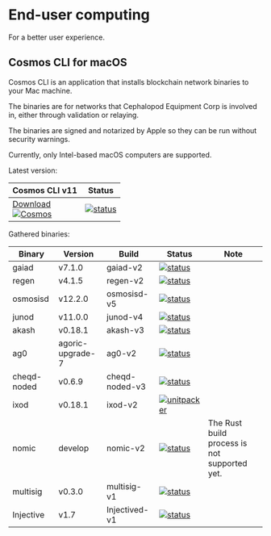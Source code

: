 # End-user computing
For a better user experience.

## Cosmos CLI for macOS
Cosmos CLI is an application that installs blockchain network binaries to your Mac machine.

The binaries are for networks that Cephalopod Equipment Corp is involved in, either through validation
or relaying.

The binaries are signed and notarized by Apple so they can be run without security warnings.

Currently, only Intel-based macOS computers are supported.

Latest version:

| Cosmos CLI v11                                                                                                                                                                                                                                       | Status |
|-----------------------------------------------------------------------------------------------------------------------------------------------------------------------------------------------------------------------------------------------------|--------|
| [Download<br>![Cosmos](https://external-content.duckduckgo.com/iu/?u=https%3A%2F%2Fcryptopedia.gr%2Fwp-content%2Fuploads%2FCosmos_avatar-192x192.jpg&f=1&nofb=1)](https://github.com/informalsystems/euc/releases/download/cosmos-v11/cosmos-v11.pkg) | [![status](https://github.com/informalsystems/euc/actions/workflows/appreleaser.yml/badge.svg)](https://github.com/informalsystems/euc/actions/workflows/appreleaser.yml) |


Gathered binaries:

| Binary      | Version          | Build          | Status                                                                                                                                                                                        | Note |
|-------------|------------------|----------------|-----------------------------------------------------------------------------------------------------------------------------------------------------------------------------------------------|--|
| gaiad       | v7.1.0           | gaiad-v2       | [![status](https://github.com/informalsystems/euc/actions/workflows/unitpacker-chains.yml/badge.svg?branch=gaiad-v2)](https://github.com/informalsystems/euc/actions/workflows/unitpacker-chains.yml)       |  |
| regen       | v4.1.5           | regen-v2       | [![status](https://github.com/informalsystems/euc/actions/workflows/unitpacker-chains.yml/badge.svg?branch=regen-v2)](https://github.com/informalsystems/euc/actions/workflows/unitpacker-chains.yml)       |  |
| osmosisd    | v12.2.0          | osmosisd-v5    | [![status](https://github.com/informalsystems/euc/actions/workflows/unitpacker-chains.yml/badge.svg?branch=osmosisd-v5)](https://github.com/informalsystems/euc/actions/workflows/unitpacker-chains.yml)    |  |
| junod       | v11.0.0           | junod-v4       | [![status](https://github.com/informalsystems/euc/actions/workflows/unitpacker-chains.yml/badge.svg?branch=junod-v4)](https://github.com/informalsystems/euc/actions/workflows/unitpacker-chains.yml)       |  |
| akash       | v0.18.1          | akash-v3       | [![status](https://github.com/informalsystems/euc/actions/workflows/unitpacker-chains.yml/badge.svg?branch=akash-v3)](https://github.com/informalsystems/euc/actions/workflows/unitpacker-chains.yml)       |  |
| ag0         | agoric-upgrade-7 | ag0-v2         | [![status](https://github.com/informalsystems/euc/actions/workflows/unitpacker-chains.yml/badge.svg?branch=ag0-v2)](https://github.com/informalsystems/euc/actions/workflows/unitpacker-chains.yml)         |  |
| cheqd-noded | v0.6.9           | cheqd-noded-v3 | [![status](https://github.com/informalsystems/euc/actions/workflows/unitpacker-chains.yml/badge.svg?branch=cheqd-noded-v3)](https://github.com/informalsystems/euc/actions/workflows/unitpacker-chains.yml) |  |
| ixod        | v0.18.1          | ixod-v2        | [![unitpacker](https://github.com/informalsystems/euc/actions/workflows/unitpacker.yml/badge.svg?branch=ixod-v2)](https://github.com/informalsystems/euc/actions/workflows/unitpacker.yml)    |  |
| nomic       | develop          | nomic-v2       | [![status](https://github.com/informalsystems/euc/actions/workflows/unitpacker.yml/badge.svg?branch=nomic-v2)](https://github.com/informalsystems/euc/actions/workflows/unitpacker.yml)       | The Rust build process is not supported yet. |
| multisig     | v0.3.0          | multisig-v1    | [![status](https://github.com/informalsystems/euc/actions/workflows/unitpacker-go.yml/badge.svg?branch=multisig-v1)](https://github.com/informalsystems/euc/actions/workflows/unitpacker-go.yml)  |  |
| Injective     | v1.7            | Injectived-v1  | [![status](https://github.com/informalsystems/euc/actions/workflows/unitpacker-go.yml/badge.svg?branch=injectivd-v1)](https://github.com/informalsystems/euc/actions/workflows/unitpacker-go.yml)  |  |
